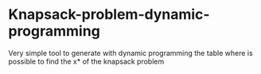 # Knapsack-problem-dynamic-programming
Very simple tool to generate with dynamic programming the table where is possible to find the x* of the knapsack problem
